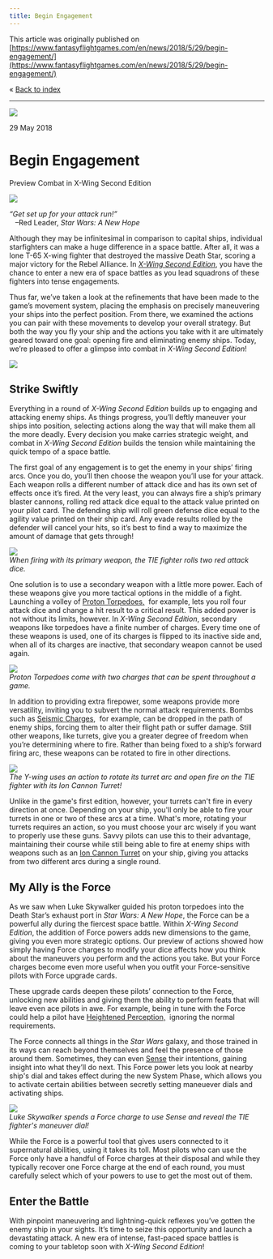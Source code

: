 ```yaml
---
title: Begin Engagement
---
```


This article was originally published on [https://www.fantasyflightgames.com/en/news/2018/5/29/begin-engagement/](https://www.fantasyflightgames.com/en/news/2018/5/29/begin-engagement/)

&laquo; [Back to index](../index.md)

---

![](dbeeb9f2d451840665f6bf11b05750a0.jpg)

29 May 2018

Begin Engagement
================

Preview Combat in X-Wing Second Edition

![](21ba422c6bac634bea4a0093e307131b.png)

_“Get set up for your attack run!”_  
   –Red Leader, _Star Wars: A New Hope_

Although they may be infinitesimal in comparison to capital ships, individual starfighters can make a huge difference in a space battle. After all, it was a lone T-65 X-wing fighter that destroyed the massive Death Star, scoring a major victory for the Rebel Alliance. In _[X-Wing Second Edition](https://www.fantasyflightgames.com/en/products/x-wing-second-edition/)_, you have the chance to enter a new era of space battles as you lead squadrons of these fighters into tense engagements.

Thus far, we’ve taken a look at the refinements that have been made to the game’s movement system, placing the emphasis on precisely maneuvering your ships into the perfect position. From there, we examined the actions you can pair with these movements to develop your overall strategy. But both the way you fly your ship and the actions you take with it are ultimately geared toward one goal: opening fire and eliminating enemy ships. Today, we’re pleased to offer a glimpse into combat in _X-Wing Second Edition_!

![](518e3ae38e3fd9eba1bb4aa74242ae3f.jpg)

Strike Swiftly
--------------

Everything in a round of _X-Wing Second Edition_ builds up to engaging and attacking enemy ships. As things progress, you’ll deftly maneuver your ships into position, selecting actions along the way that will make them all the more deadly. Every decision you make carries strategic weight, and combat in _X-Wing Second Edition_ builds the tension while maintaining the quick tempo of a space battle.

The first goal of any engagement is to get the enemy in your ships’ firing arcs. Once you do, you’ll then choose the weapon you’ll use for your attack. Each weapon rolls a different number of attack dice and has its own set of effects once it’s fired. At the very least, you can always fire a ship’s primary blaster cannons, rolling red attack dice equal to the attack value printed on your pilot card. The defending ship will roll green defense dice equal to the agility value printed on their ship card. Any evade results rolled by the defender will cancel your hits, so it’s best to find a way to maximize the amount of damage that gets through!

![](06986baac40c207b96aa6b0d2a0ec5fb.jpg)  
_When firing with its primary weapon, the TIE fighter rolls two red attack dice._

One solution is to use a secondary weapon with a little more power. Each of these weapons give you more tactical options in the middle of a fight. Launching a volley of [Proton Torpedoes,](0ace99bef06892f2dbe95c4e58b83bbc.png)  for example, lets you roll four attack dice and change a hit result to a critical result. This added power is not without its limits, however. In _X-Wing Second Edition_, secondary weapons like torpedoes have a finite number of charges. Every time one of these weapons is used, one of its charges is flipped to its inactive side and, when all of its charges are inactive, that secondary weapon cannot be used again.

![](48626ade3ed3ce30cbc9430991416f69.png)  
_Proton Torpedoes come with two charges that can be spent throughout a game._

In addition to providing extra firepower, some weapons provide more versatility, inviting you to subvert the normal attack requirements. Bombs such as [Seismic Charges,](637648e6e5e396f7f5b16ce05eacc87f.png)  for example, can be dropped in the path of enemy ships, forcing them to alter their flight path or suffer damage. Still other weapons, like turrets, give you a greater degree of freedom when you’re determining where to fire. Rather than being fixed to a ship’s forward firing arc, these weapons can be rotated to fire in other directions.

![](5378d1cd5d97f9b4c344a6009a708809.jpg)  
_The Y-wing uses an action to rotate its turret arc and open fire on the TIE fighter with its Ion Cannon Turret!_ 

Unlike in the game's first edition, however, your turrets can't fire in every direction at once. Depending on your ship, you'll only be able to fire your turrets in one or two of these arcs at a time. What's more, rotating your turrets requires an action, so you must choose your arc wisely if you want to properly use these guns. Savvy pilots can use this to their advantage, maintaining their course while still being able to fire at enemy ships with weapons such as an [Ion Cannon Turret](e20d68dc9d4ad65825e72dca43f99c11.png) on your ship, giving you attacks from two different arcs during a single round. 

My Ally is the Force
--------------------

As we saw when Luke Skywalker guided his proton torpedoes into the Death Star’s exhaust port in _Star Wars: A New Hope_, the Force can be a powerful ally during the fiercest space battle. Within _X-Wing Second Edition_, the addition of Force powers adds new dimensions to the game, giving you even more strategic options. Our preview of actions showed how simply having Force charges to modify your dice affects how you think about the maneuvers you perform and the actions you take. But your Force charges become even more useful when you outfit your Force-sensitive pilots with Force upgrade cards.

These upgrade cards deepen these pilots’ connection to the Force, unlocking new abilities and giving them the ability to perform feats that will leave even ace pilots in awe. For example, being in tune with the Force could help a pilot have [Heightened Perception,](9f2b49bfe9856ac01e37c2629d493613.png)  ignoring the normal requirements.

The Force connects all things in the _Star Wars_ galaxy, and those trained in its ways can reach beyond themselves and feel the presence of those around them. Sometimes, they can even [Sense](8a156e5f8534df5dea54c72317f0494c.png) their intentions, gaining insight into what they’ll do next. This Force power lets you look at nearby ship's dial and takes effect during the new System Phase, which allows you to activate certain abilities between secretly setting maneuever dials and activating ships. 

![](a87c4f116468969181a9e7863c2fbad9.jpg)  
_Luke Skywalker spends a Force charge to use Sense and reveal the TIE fighter's maneuver dial!_

While the Force is a powerful tool that gives users connected to it supernatural abilities, using it takes its toll. Most pilots who can use the Force only have a handful of Force charges at their disposal and while they typically recover one Force charge at the end of each round, you must carefully select which of your powers to use to get the most out of them. 

Enter the Battle
----------------

With pinpoint maneuvering and lightning-quick reflexes you’ve gotten the enemy ship in your sights. It’s time to seize this opportunity and launch a devastating attack. A new era of intense, fast-paced space battles is coming to your tabletop soon with _X-Wing Second Edition_!